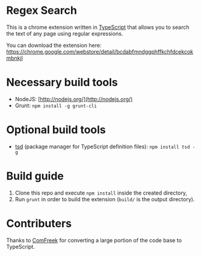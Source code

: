Regex Search
===============

This is a chrome extension written in [TypeScript](http://www.typescriptlang.org/) that allows you to search the text of any page using regular expressions.

You can download the extension here: https://chrome.google.com/webstore/detail/bcdabfmndggphffkchfdcekcokmbnkjl

Necessary build tools
======================
- NodeJS: [http://nodejs.org/](http://nodejs.org/)
- Grunt:
```npm install -g grunt-cli```

Optional build tools
======================
- [tsd](https://npmjs.org/package/tsd) (package manager for TypeScript definition files): ```npm install tsd -g```

Build guide
============
1. Clone this repo and execute ```npm install``` inside the created directory, 
2. Run ```grunt``` in order to build the extension (```build/``` is the output directory).

Contributers
============

Thanks to [ComFreek](https://github.com/ComFreek) for converting a large portion of the code base to TypeScript.

